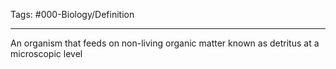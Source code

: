 Tags: #000-Biology/Definition 

---
An organism that feeds on non-living organic matter known as detritus at a microscopic level